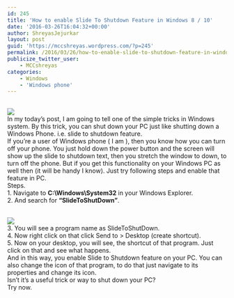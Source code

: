 ```yaml
---
id: 245
title: 'How to enable Slide To Shutdown Feature in Windows 8 / 10'
date: '2016-03-26T16:04:32+00:00'
author: ShreyasJejurkar
layout: post
guid: 'https://mccshreyas.wordpress.com/?p=245'
permalink: /2016/03/26/how-to-enable-slide-to-shutdown-feature-in-windows-8-10/
publicize_twitter_user:
    - MCCshreyas
categories:
    - Windows
    - 'Windows phone'
---
```


[  
![](http://mccshreyas.files.wordpress.com/2016/03/savedpicture-2016326213631.png?w=700)  ](http://mccshreyas.files.wordpress.com/2016/03/savedpicture-2016326213631.png)  
In my today’s post, I am going to tell one of the simple tricks in Windows system. By this trick, you can shut down your PC just like shutting down a Windows Phone. i.e. slide to shutdown feature.  
If you’re a user of Windows phone ( I am ), then you know how you can turn off your phone. You just hold down the power button and the screen will show up the slide to shutdown text, then you stretch the window to down, to turn off the phone. But if you get this functionality on your Windows PC as well then (it will be handy I know). Just try following steps and enable that feature in PC.  
Steps.  
1\. Navigate to **C:\\Windows\\System32** in your Windows Explorer.  
2\. And search for **“SlideToShutDown”**.

[  
![](http://mccshreyas.files.wordpress.com/2016/03/savedpicture-2016326213832.png?w=700)  ](http://mccshreyas.files.wordpress.com/2016/03/savedpicture-2016326213832.png)  
3\. You will see a program name as SlideToShutDown.  
4\. Now right click on that click Send to &gt; Desktop (create shortcut).  
5\. Now on your desktop, you will see, the shortcut of that program. Just click on that and see what happens.  
And in this way, you enable Slide to Shutdown feature on your PC. You can also change the icon of that program, to do that just navigate to its properties and change its icon.  
Isn’t it’s a useful trick or way to shut down your PC?  
Try now.